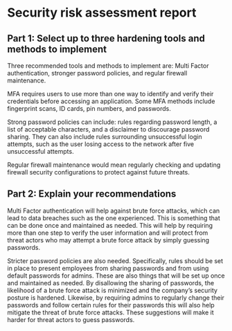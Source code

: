 # Security risk assessment report


## Part 1: Select up to three hardening tools and methods to implement

Three recommended tools and methods to implement are: Multi Factor authentication, stronger password policies, and regular firewall maintenance.

  
MFA requires users to use more than one way to identify and verify their credentials before accessing an application. Some MFA methods include fingerprint scans, ID cards, pin numbers, and passwords. 

  
Strong password policies can include: rules regarding password length, a list of acceptable characters, and a disclaimer to discourage password sharing. They can also include rules surrounding unsuccessful login attempts, such as the user losing access to the network after five unsuccessful attempts. 

  
Regular firewall maintenance would mean regularly checking and updating firewall security configurations to protect against future threats.

## Part 2: Explain your recommendations

Multi Factor authentication will help against brute force attacks, which can lead to data breaches such as the one experienced.  This is something that can be done once and maintained as needed. This will help by requiring more than one step to verify the user information and will protect from threat actors who may attempt a brute force attack by simply guessing passwords. 

Stricter password policies are also needed.  Specifically, rules should be set in place to present employees from sharing passwords and from using default passwords for admins.  These are also things that will be set up once and maintained as needed. By disallowing the sharing of passwords, the likelihood of a brute force attack is minimized and the company’s security posture is hardened.  Likewise, by requiring admins to regularly change their passwords and follow certain rules for their passwords this will also help mitigate the threat of brute force attacks. These suggestions will make it harder for threat actors to guess passwords.  
